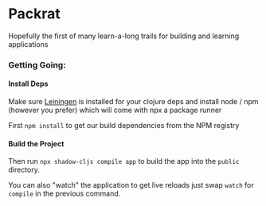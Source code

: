 # Packrat

Hopefully the first of many learn-a-long trails for building and learning applications

### Getting Going:

#### Install Deps
 Make sure [Leiningen](https://leiningen.org/) is installed for your clojure deps and install node / npm (however you prefer) which will come with npx a package runner

First `npm install` to get our build dependencies from the NPM registry


#### Build the Project
Then run `npx shadow-cljs compile app` to build the app into the `public` directory.

You can also "watch" the application to get live reloads just swap `watch` for `compile` in the previous command.
